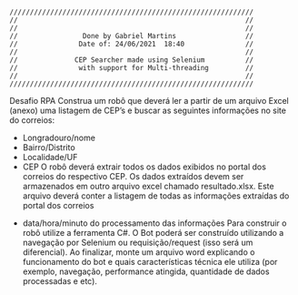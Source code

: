     ////////////////////////////////////////////////////////////
    //                                                        //
    //                                                        //
    //                Done by Gabriel Martins                 //
    //               Date of: 24/06/2021  18:40               //
    //                                                        //
    //              CEP Searcher made using Selenium          //
    //               with support for Multi-threading         //    
    //                                                        //
    ////////////////////////////////////////////////////////////

Desafio RPA
Construa um robô que deverá ler a partir de um arquivo Excel (anexo) uma listagem de CEP’s e
buscar as seguintes informações no site do correios:
- Longradouro/nome
- Bairro/Distrito
- Localidade/UF
- CEP
O robô deverá extrair todos os dados exibidos no portal dos correios do respectivo CEP.
Os dados extraídos devem ser armazenados em outro arquivo excel chamado resultado.xlsx.
Este arquivo deverá conter a listagem de todas as informações extraídas do portal dos correios
+ data/hora/minuto do processamento das informações
Para construir o robô utilize a ferramenta C#. O Bot poderá ser construído utilizando a
navegação por Selenium ou requisição/request (isso será um diferencial).
Ao finalizar, monte um arquivo word explicando o funcionamento do bot e quais
características técnica ele utiliza (por exemplo, navegação, performance atingida, quantidade
de dados processadas e etc). 
